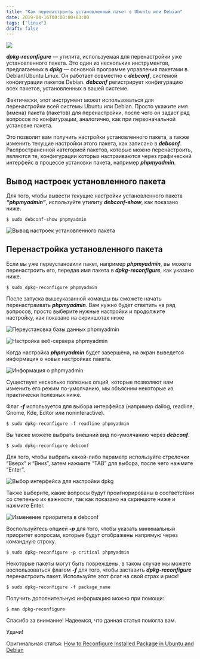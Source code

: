 ```yaml
---
title: "Как перенастроить установленный пакет в Ubuntu или Debian"
date: 2019-04-16T00:00:00+03:00
tags: ["linux"]
draft: false
---
```


![](/posts/как-перенастроить-установленный-пак/shapka6-2.jpg)

**_dpkg-reconfigure_** — утилита, используемая для перенастройки уже установленного пакета. Это один из нескольких
инструментов, предлагаемых в **_dpkg_** — основной программе управления пакетами в Debian/Ubuntu Linux. Он работает
совместно с **_debconf_**, системой конфигурации пакетов Debian. **_debconf_** регистрирует конфигурацию всех пакетов,
установленных в вашей системе.

Фактически, этот инструмент может использоваться для перенастройки всей системы Ubuntu или Debian. Просто укажите имя
(имена) пакета (пакетов) для перенастройки, после чего он задаст ряд вопросов по конфигурации, аналогично, как при
первоначальной установке пакета.

Это позволит вам получить настройки установленного пакета, а также изменить текущие настройки этого пакета, как записано
в **_debconf_**. Распространенной категорией пакетов, которые можно перенастроить, являются те, конфигурации которых
настраиваются через графический интерфейс в процессе установки пакета, например **_phpmyadmin_**.

## Вывод настроек установленного пакета

Для того, чтобы вывести текущие настройки установленного пакета **_“phpmyadmin”_**, используйте утилиту
**_debconf-show_**, как показано ниже.

```
$ sudo debconf-show phpmyadmin
```

![Вывод настроек установленного пакета](https://www.tecmint.com/wp-content/uploads/2018/09/View-Installed-Package-Configurations.png)

## Перенастройка установленного пакета

Если вы уже переустановили пакет, например **_phpmyadmin_**, вы можете перенастроить его, передав имя пакета в
**_dpkg-reconfigure_**, как указано ниже.

```
$ sudo dpkg-reconfigure phpmyadmin
```

После запуска вышеуказанной команды вы сможете начать перенастраивать **_phpmyadmin_**. Вам нужно будет ответить на ряд
вопросов, просто выберите нужные настройки и продолжите настройку, как показано на скриншотах ниже

![Переустановка базы данных phpmyadmin](https://www.tecmint.com/wp-content/uploads/2018/09/Reinstall-Database-for-PhpMyAdmin.png)

![Настройка веб-сервера phpmyadmin](https://www.tecmint.com/wp-content/uploads/2018/09/Configure-Web-Server-for-PhpMyAdmin.png)

Когда настройка **_phpmyadmin_** будет завершена, на экран выведется информация о новых настройках пакета.

![Информация о phpmyadmin](https://www.tecmint.com/wp-content/uploads/2018/09/PhpMyAdmin-Information.png)

Существует несколько полезных опций, которые позволяют вам изменить его режим по-умолчанию, мы объясним некоторые из
практически полезных ниже.

Флаг **_-f_** используется для выбора интерфейса (например dailog, readline, Gnome, Kde, Editor или noninteractive).

```
$ sudo dpkg-reconfigure -f readline phpmyadmin
```

Вы также можете выбрать внешний вид по-умолчанию через **_debconf_**.

```
$ sudo dpkg-reconfigure debconf
```

Для того, чтобы выбрать какой-либо параметр используйте стрелочки “Вверх” и “Вниз”, затем нажмите “TAB” для выбора,
после чего нажмите “Enter”.

![Выбор интерфейса для настройки dpkg](https://www.tecmint.com/wp-content/uploads/2018/09/Change-dpkg-reconfigure-Frontend.png)

Также выберите, какие вопросы будут проигнорированы в соответствии со степенью их важности, так как показано на
скриншоте ниже и нажмите Enter.

![Изменение приоритета в debconf](https://www.tecmint.com/wp-content/uploads/2018/09/Change-Debconf-Priority.png)

Воспользуйтесь опцией **_-p_** для того, чтобы указать минимальный приоритет вопросам, которые будут отображены напрямую
через командную строку.

```
$ sudo dpkg-reconfigure -p critical phpmyadmin
```

Некоторые пакеты могут быть повреждены, в таком случае мы можете воспользоваться флагом **_-f_** для того, чтобы заставить
**_dpkg-reconfigure_** перенастроить пакет. Используйте этот флаг на свой страх и риск!

```
$ sudo dpkg-reconfigure -f package_name
```

Получить дополнительную информацию можно при помощи:

```
$ man dpkg-reconfigure
```

Спасибо за внимание! Надеемся, что данная статья помогла вам.

Удачи!

Оригинальная статья: [How to Reconfigure Installed Package in Ubuntu and Debian](https://www.tecmint.com/dpkg-reconfigure-installed-package-in-ubuntu-debian/)
